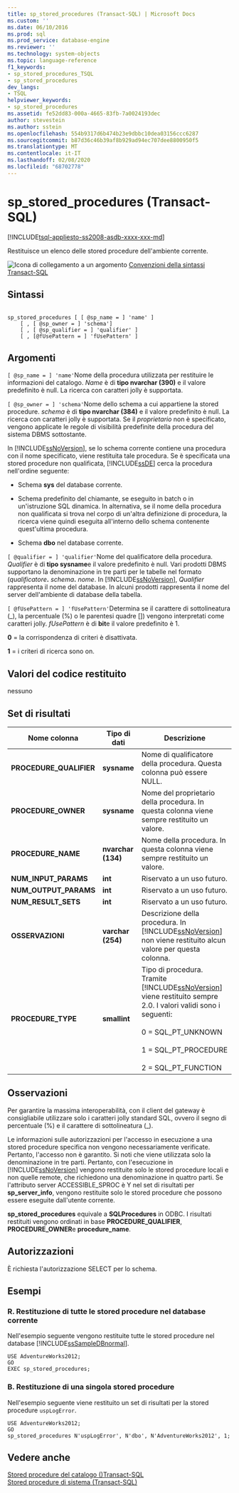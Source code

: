 ```yaml
---
title: sp_stored_procedures (Transact-SQL) | Microsoft Docs
ms.custom: ''
ms.date: 06/10/2016
ms.prod: sql
ms.prod_service: database-engine
ms.reviewer: ''
ms.technology: system-objects
ms.topic: language-reference
f1_keywords:
- sp_stored_procedures_TSQL
- sp_stored_procedures
dev_langs:
- TSQL
helpviewer_keywords:
- sp_stored_procedures
ms.assetid: fe52dd83-000a-4665-83fb-7a0024193dec
author: stevestein
ms.author: sstein
ms.openlocfilehash: 554b9317d6b474b23e9dbbc10dea03156ccc6287
ms.sourcegitcommit: b87d36c46b39af8b929ad94ec707dee8800950f5
ms.translationtype: MT
ms.contentlocale: it-IT
ms.lasthandoff: 02/08/2020
ms.locfileid: "68702778"
---
```

# <a name="sp_stored_procedures-transact-sql"></a>sp_stored_procedures (Transact-SQL)

[!INCLUDE[tsql-appliesto-ss2008-asdb-xxxx-xxx-md](../../includes/tsql-appliesto-ss2008-asdb-xxxx-xxx-md.md)]

  Restituisce un elenco delle stored procedure dell'ambiente corrente.  
  
 ![Icona di collegamento a un argomento](../../database-engine/configure-windows/media/topic-link.gif "Icona di collegamento a un argomento") [Convenzioni della sintassi Transact-SQL](../../t-sql/language-elements/transact-sql-syntax-conventions-transact-sql.md)  
  
## <a name="syntax"></a>Sintassi  
  
```  
  
sp_stored_procedures [ [ @sp_name = ] 'name' ]   
    [ , [ @sp_owner = ] 'schema']   
    [ , [ @sp_qualifier = ] 'qualifier' ]  
    [ , [@fUsePattern = ] 'fUsePattern' ]  
```  
  
## <a name="arguments"></a>Argomenti  
`[ @sp_name = ] 'name'`Nome della procedura utilizzata per restituire le informazioni del catalogo. *Name* è di **tipo nvarchar (390)** e il valore predefinito è null. La ricerca con caratteri jolly è supportata.  
  
`[ @sp_owner = ] 'schema'`Nome dello schema a cui appartiene la stored procedure. *schema* è di **tipo nvarchar (384)** e il valore predefinito è null. La ricerca con caratteri jolly è supportata. Se il *proprietario* non è specificato, vengono applicate le regole di visibilità predefinite della procedura del sistema DBMS sottostante.  
  
 In [!INCLUDE[ssNoVersion](../../includes/ssnoversion-md.md)], se lo schema corrente contiene una procedura con il nome specificato, viene restituita tale procedura. Se è specificata una stored procedure non qualificata, [!INCLUDE[ssDE](../../includes/ssde-md.md)] cerca la procedura nell'ordine seguente:  
  
-   Schema **sys** del database corrente.  
  
-   Schema predefinito del chiamante, se eseguito in batch o in un'istruzione SQL dinamica. In alternativa, se il nome della procedura non qualificata si trova nel corpo di un'altra definizione di procedura, la ricerca viene quindi eseguita all'interno dello schema contenente quest'ultima procedura.  
  
-   Schema **dbo** nel database corrente.  
  
`[ @qualifier = ] 'qualifier'`Nome del qualificatore della procedura. *Qualifier* è di **tipo sysname**e il valore predefinito è null. Vari prodotti DBMS supportano la denominazione in tre parti per le tabelle nel formato (_qualificatore_**.** _schema_**.** _nome_. In [!INCLUDE[ssNoVersion](../../includes/ssnoversion-md.md)], *Qualifier* rappresenta il nome del database. In alcuni prodotti rappresenta il nome del server dell'ambiente di database della tabella.  
  
`[ @fUsePattern = ] 'fUsePattern'`Determina se il carattere di sottolineatura (_), la percentuale (%) o le parentesi quadre []) vengono interpretati come caratteri jolly. *fUsePattern* è di **bit**e il valore predefinito è 1.  
  
 **0** = la corrispondenza di criteri è disattivata.  
  
 **1** = i criteri di ricerca sono on.  
  
## <a name="return-code-values"></a>Valori del codice restituito  
 nessuno  
  
## <a name="result-sets"></a>Set di risultati  
  
|Nome colonna|Tipo di dati|Descrizione|  
|-----------------|---------------|-----------------|  
|**PROCEDURE_QUALIFIER**|**sysname**|Nome di qualificatore della procedura. Questa colonna può essere NULL.|  
|**PROCEDURE_OWNER**|**sysname**|Nome del proprietario della procedura. In questa colonna viene sempre restituito un valore.|  
|**PROCEDURE_NAME**|**nvarchar (134)**|Nome della procedura. In questa colonna viene sempre restituito un valore.|  
|**NUM_INPUT_PARAMS**|**int**|Riservato a un uso futuro.|  
|**NUM_OUTPUT_PARAMS**|**int**|Riservato a un uso futuro.|  
|**NUM_RESULT_SETS**|**int**|Riservato a un uso futuro.|  
|**OSSERVAZIONI**|**varchar (254)**|Descrizione della procedura. In [!INCLUDE[ssNoVersion](../../includes/ssnoversion-md.md)] non viene restituito alcun valore per questa colonna.|  
|**PROCEDURE_TYPE**|**smallint**|Tipo di procedura. Tramite [!INCLUDE[ssNoVersion](../../includes/ssnoversion-md.md)] viene restituito sempre 2.0. I valori validi sono i seguenti:<br /><br /> 0 = SQL_PT_UNKNOWN<br /><br /> 1 = SQL_PT_PROCEDURE<br /><br /> 2 = SQL_PT_FUNCTION|  
  
## <a name="remarks"></a>Osservazioni  
 Per garantire la massima interoperabilità, con il client del gateway è consigliabile utilizzare solo i caratteri jolly standard SQL, ovvero il segno di percentuale (%) e il carattere di sottolineatura (_).  
  
 Le informazioni sulle autorizzazioni per l'accesso in esecuzione a una stored procedure specifica non vengono necessariamente verificate. Pertanto, l'accesso non è garantito. Si noti che viene utilizzata solo la denominazione in tre parti. Pertanto, con l'esecuzione in [!INCLUDE[ssNoVersion](../../includes/ssnoversion-md.md)] vengono restituite solo le stored procedure locali e non quelle remote, che richiedono una denominazione in quattro parti. Se l'attributo server ACCESSIBLE_SPROC è Y nel set di risultati per **sp_server_info**, vengono restituite solo le stored procedure che possono essere eseguite dall'utente corrente.  
  
 **sp_stored_procedures** equivale a **SQLProcedures** in ODBC. I risultati restituiti vengono ordinati in base **PROCEDURE_QUALIFIER**, **PROCEDURE_OWNER**e **procedure_name**.  
  
## <a name="permissions"></a>Autorizzazioni  
 È richiesta l'autorizzazione SELECT per lo schema.  
  
## <a name="examples"></a>Esempi  
  
### <a name="a-returning-all-stored-procedures-in-the-current-database"></a>R. Restituzione di tutte le stored procedure nel database corrente  
 Nell'esempio seguente vengono restituite tutte le stored procedure nel database [!INCLUDE[ssSampleDBnormal](../../includes/sssampledbnormal-md.md)].  
  
```  
USE AdventureWorks2012;  
GO  
EXEC sp_stored_procedures;  
```  
  
### <a name="b-returning-a-single-stored-procedure"></a>B. Restituzione di una singola stored procedure  
 Nell'esempio seguente viene restituito un set di risultati per la stored procedure `uspLogError`.  
  
```  
USE AdventureWorks2012;  
GO  
sp_stored_procedures N'uspLogError', N'dbo', N'AdventureWorks2012', 1;  
```  
  
## <a name="see-also"></a>Vedere anche  
 [Stored procedure del catalogo &#40;&#41;Transact-SQL](../../relational-databases/system-stored-procedures/catalog-stored-procedures-transact-sql.md)   
 [Stored procedure di sistema &#40;Transact-SQL&#41;](../../relational-databases/system-stored-procedures/system-stored-procedures-transact-sql.md)  
  
  

